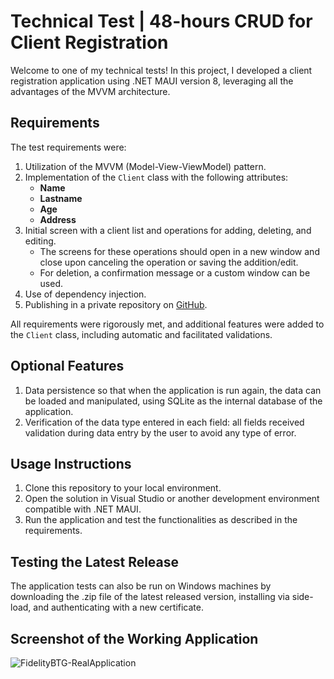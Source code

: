 # Technical Test | 48-hours CRUD for Client Registration

Welcome to one of my technical tests! 
In this project, I developed a client registration application using .NET MAUI version 8, leveraging all the advantages of the MVVM architecture.

## Requirements

The test requirements were:

1. Utilization of the MVVM (Model-View-ViewModel) pattern.
2. Implementation of the `Client` class with the following attributes:
   - **Name**
   - **Lastname**
   - **Age**
   - **Address**
3. Initial screen with a client list and operations for adding, deleting, and editing.
   - The screens for these operations should open in a new window and close upon canceling the operation or saving the addition/edit.
   - For deletion, a confirmation message or a custom window can be used.
4. Use of dependency injection.
5. Publishing in a private repository on [GitHub](https://github.com).

All requirements were rigorously met, and additional features were added to the `Client` class, including automatic and facilitated validations.

## Optional Features

1. Data persistence so that when the application is run again, the data can be loaded and manipulated, using SQLite as the internal database of the application.
2. Verification of the data type entered in each field: all fields received validation during data entry by the user to avoid any type of error.

## Usage Instructions

1. Clone this repository to your local environment.
2. Open the solution in Visual Studio or another development environment compatible with .NET MAUI.
3. Run the application and test the functionalities as described in the requirements.

## Testing the Latest Release

The application tests can also be run on Windows machines by downloading the .zip file of the latest released version, installing via side-load, and authenticating with a new certificate.

## Screenshot of the Working Application

![FidelityBTG-RealApplication](https://github.com/LuccaGiffoni/FidelityBTG/assets/81778943/70749ba1-5e43-46c7-8458-3afe32b1de10)
